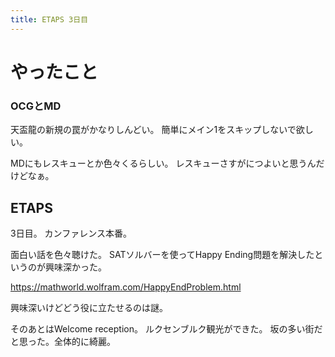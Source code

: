 ```yaml
---
title: ETAPS 3日目
---
```


# やったこと

### OCGとMD

天盃龍の新規の罠がかなりしんどい。
簡単にメイン1をスキップしないで欲しい。

MDにもレスキューとか色々くるらしい。
レスキューさすがにつよいと思うんだけどなぁ。

## ETAPS

3日目。
カンファレンス本番。

面白い話を色々聴けた。
SATソルバーを使ってHappy Ending問題を解決したというのが興味深かった。

<https://mathworld.wolfram.com/HappyEndProblem.html>

興味深いけどどう役に立たせるのは謎。

そのあとはWelcome reception。
ルクセンブルク観光ができた。
坂の多い街だと思った。全体的に綺麗。
